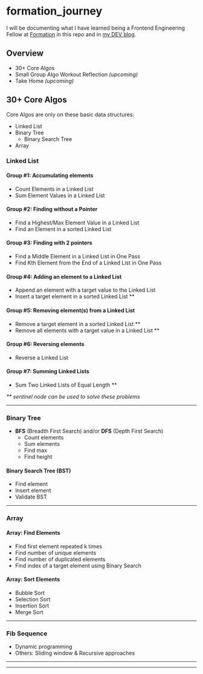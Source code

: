 # formation_journey
I will be documenting what I have learned being a Frontend Engineering Fellow at [Formation](https://formation.dev/) in this repo and in [my DEV blog](https://dev.to/ngl4).

## Overview
* 30+ Core Algos
* Small Group Algo Workout Reflection _(upcoming)_
* Take Home _(upcoming)_


## 30+ Core Algos

Core Algos are only on these basic data structures:
- Linked List
- Binary Tree
    - Binary Search Tree
- Array

### Linked List

#### Group #1: Accumulating elements

- Count Elements in a Linked List
- Sum Element Values in a Linked List

#### Group #2: Finding without a Pointer

- Find a Highest/Max Element Value in a Linked List
- Find an Element in a sorted Linked List

#### Group #3: Finding with 2 pointers

- Find a Middle Element in a Linked List in One Pass
- Find Kth Element from the End of a Linked List in One Pass

#### Group #4: Adding an element to a Linked List

- Append an element with a target value to the Linked List
- Insert a target element in a sorted Linked List **

#### Group #5: Removing element(s) from a Linked List

- Remove a target element in a sorted Linked List **
- Remove all elements with a target value in a Linked List **

#### Group #6: Reversing elements

- Reverse a Linked List

#### Group #7: Summing Linked Lists

- Sum Two Linked Lists of Equal Length **

_** sentinel node can be used to solve these problems_
___

### Binary Tree
- **BFS** (Breadth First Search) and/or **DFS** (Depth First Search)
    - Count elements
    - Sum elements
    - Find max  
    - Find height

#### Binary Search Tree (BST)
- Find element
- Insert element
- Validate BST

___

### Array

#### Array: Find Elements
- Find first element repeated k times
- Find number of unique elements
- Find number of duplicated elements
- Find index of a target element using Binary Search

#### Array: Sort Elements
- Bubble Sort
- Selection Sort
- Insertion Sort
- Merge Sort

___

### Fib Sequence
- Dynamic programming
- Others: Sliding window & Recursive approaches

___
___
